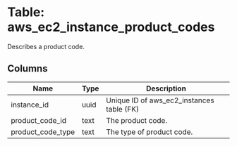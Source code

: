 
# Table: aws_ec2_instance_product_codes
Describes a product code.
## Columns
| Name        | Type           | Description  |
| ------------- | ------------- | -----  |
|instance_id|uuid|Unique ID of aws_ec2_instances table (FK)|
|product_code_id|text|The product code.|
|product_code_type|text|The type of product code.|
